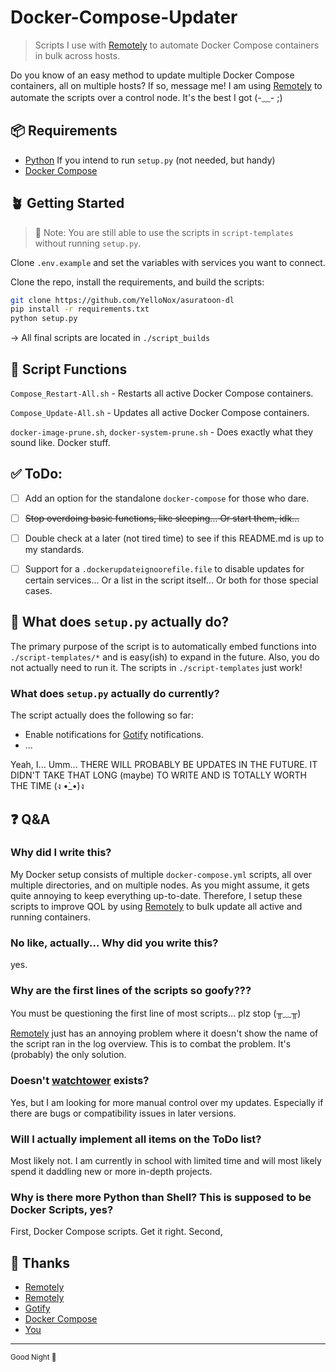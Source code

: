 # Docker-Compose-Updater

> Scripts I use with [Remotely](https://github.com/immense/Remotely) to automate Docker Compose containers in bulk across hosts.


Do you know of an easy method to update multiple Docker Compose containers, all on multiple hosts? If so, message me! I am using [Remotely](https://github.com/immense/Remotely) to automate the scripts over a control node. It's the best I got (-﹏- ;)


## 📦 Requirements

-   [Python](https://www.python.org/) If you intend to run `setup.py` (not needed, but handy)
-   [Docker Compose](https://docs.docker.com/compose/install/linux/)


## 🪴 Getting Started

> 📎 Note: You are
 still able to use the scripts in `script-templates` without running `setup.py`.

Clone `.env.example` and set the variables with services you want to connect.

Clone the repo, install the requirements, and build the scripts:

```bash
git clone https://github.com/YelloNox/asuratoon-dl
pip install -r requirements.txt
python setup.py
```

-> All final scripts are located in `./script_builds`


## 🔨 Script Functions

`Compose_Restart-All.sh` - Restarts all active Docker Compose containers.

`Compose_Update-All.sh` - Updates all active Docker Compose containers.

`docker-image-prune.sh`, `docker-system-prune.sh` - Does exactly what they sound like. Docker stuff.


## ✅ ToDo:

-   [ ] Add an option for the standalone `docker-compose` for those who dare.
-   [ ] ~~Stop overdoing basic functions, like sleeping... Or start them, idk...~~
-   [ ] Double check at a later (not tired time) to see if this README.md is up to my standards.
-   [ ] Support for a `.dockerupdateignoorefile.file` to disable updates for certain services... Or a list in the script itself... Or both for those special cases.


## 🤔 What does `setup.py` actually do?

The primary purpose of the script is to automatically embed functions into `./script-templates/*` and is easy(ish) to expand in the future. Also, you do not actually need to run it. The scripts in `./script-templates` just work!

### What does `setup.py` actually do currently?

The script actually does the following so far:

-   Enable notifications for [Gotify](https://github.com/gotify/server) notifications.
-   ...

Yeah, I... Umm... THERE WILL PROBABLY BE UPDATES IN THE FUTURE. IT DIDN'T TAKE THAT LONG (maybe) TO WRITE AND IS TOTALLY WORTH THE TIME (ง •̀_•́)ง


## ❓ Q&A

### Why did I write this?

My Docker setup consists of multiple `docker-compose.yml` scripts, all over multiple directories, and on multiple nodes. As you might assume, it gets quite annoying to keep everything up-to-date. Therefore, I setup these scripts to improve QOL by using [Remotely](https://github.com/immense/Remotely) to bulk update all active and running containers.

### No like, actually... Why did you write this?

yes.

### Why are the first lines of the scripts so goofy???

You must be questioning the first line of most scripts... plz stop (╥﹏╥)

[Remotely](https://github.com/immense/Remotely) just has an annoying problem where it doesn't show the name of the script ran in the log overview. This is to combat the problem. It's (probably) the only solution.


### Doesn't [watchtower](https://github.com/containrrr/watchtower) exists?

Yes, but I am looking for more manual control over my updates. Especially if there are bugs or compatibility issues in later versions.

### Will I actually implement all items on the ToDo list?

Most likely not. I am currently in school with limited time and will most likely spend it daddling new or more in-depth projects.


### Why is there more Python than Shell? This is supposed to be Docker Scripts, yes?

First, Docker Compose scripts. Get it right. Second,

## 🌟 Thanks

-   [Remotely](https://github.com/immense/Remotely)
-   [Remotely](https://github.com/immense/Remotely#yes-this-is-a-second-link...no-questions!!!)
-   [Gotify](https://github.com/gotify/server)
-   [Docker Compose](https://docs.docker.com/compose/install/linux/)
-   [You](https://www.youtube.com/watch?v=MPfYg4ASx78)


---

<sub>Good Night 🌙</sub>
